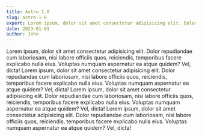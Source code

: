 ```yaml
---
title: Astro 1.0
slug: astro-1-0
expert: Lorem ipsum, dolor sit amet consectetur adipisicing elit. Dolor repudiandae cum laboriosam, nisi labore officiis quos, reiciendis, temporibus facere explicabo nulla eius. Voluptas numquam aspernatur ea atque quidem? Vel, dicta!
date: 2023-01-01
author: John
---
```


Lorem ipsum, dolor sit amet consectetur adipisicing elit. Dolor repudiandae cum laboriosam, nisi labore officiis quos, reiciendis, temporibus facere explicabo nulla eius. Voluptas numquam aspernatur ea atque quidem? Vel, dicta!
Lorem ipsum, dolor sit amet consectetur adipisicing elit. Dolor repudiandae cum laboriosam, nisi labore officiis quos, reiciendis, temporibus facere explicabo nulla eius. Voluptas numquam aspernatur ea atque quidem? Vel, dicta!
Lorem ipsum, dolor sit amet consectetur adipisicing elit. Dolor repudiandae cum laboriosam, nisi labore officiis quos, reiciendis, temporibus facere explicabo nulla eius. Voluptas numquam aspernatur ea atque quidem? Vel, dicta!
Lorem ipsum, dolor sit amet consectetur adipisicing elit. Dolor repudiandae cum laboriosam, nisi labore officiis quos, reiciendis, temporibus facere explicabo nulla eius. Voluptas numquam aspernatur ea atque quidem? Vel, dicta!